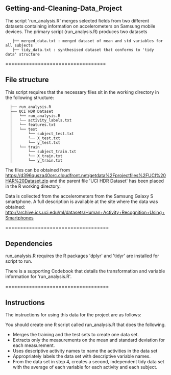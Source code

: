 ## Getting-and-Cleaning-Data_Project
The script 'run_analysis.R' merges selected fields from two different datasets containing information on accelerometers on Samsung mobile devices. The primary script (run_analysis.R) produces two datasets
 ```
    ├── merged_data.txt : merged dataset of mean and std variables for all subjects
    ├── tidy_data.txt : synthesised dataset that conforms to 'tidy data' structure
 ```
==================================
## File structure
This script requires that the necessary files sit in the working directory in the following structure:
 ```
   ├── run_analysis.R
   ├── UCI HDR Dataset
   │   └── run_analysis.R
   │   └── activity_labels.txt
   │   └── features.txt
   │   └── test
   │       └── subject_test.txt
   │       └── X_test.txt
   │       └── y_test.txt 
   │   └── train
   │       └── subject_train.txt
   │       └── X_train.txt
   │       └── y_train.txt    
```
The files can be obtained from https://d396qusza40orc.cloudfront.net/getdata%2Fprojectfiles%2FUCI%20HAR%20Dataset.zip and the parent file 'UCI HDR Dataset' has been placed in the R working directory.

Data is collected from the accelerometers from the Samsung Galaxy S smartphone. A full description is available at the site where the data was obtained: http://archive.ics.uci.edu/ml/datasets/Human+Activity+Recognition+Using+Smartphones

===================================
## Dependencies
run_analysis.R requires the R packages 'dplyr' and 'tidyr' are installed for script to run.

There is a supporting Codebook that details the transformation and variable information for 'run_analysis.R'.

===================================
## Instructions
The instructions for using this data for the project are as follows:

You should create one R script called run_analysis.R that does the following.

* Merges the training and the test sets to create one data set.
* Extracts only the measurements on the mean and standard deviation for each measurement. 
* Uses descriptive activity names to name the activities in the data set
* Appropriately labels the data set with descriptive variable names. 
* From the data set in step 4, creates a second, independent tidy data set with the average of each variable for each activity and each subject.
